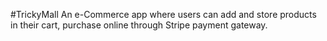 #TrickyMall
	An e-Commerce app where users can add and store products in their cart, purchase online through Stripe payment gateway.

